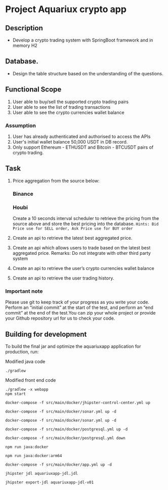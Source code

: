 # Project Aquariux crypto app

## Description

- Develop a crypto trading system with SpringBoot framework and in memory H2

## Database.

- Design the table structure based on the understanding of the questions.

## Functional Scope

1. User able to buy/sell the supported crypto trading pairs
2. User able to see the list of trading transactions
3. User able to see the crypto currencies wallet balance

### Assumption

1. User has already authenticated and authorised to access the APIs
2. User's initial wallet balance 50,000 USDT in DB record.
3. Only support Ethereum - ETHUSDT and Bitcoin - BTCUSDT pairs of crypto trading.

## Task

1. Price aggregation from the source below:

   ### Binance

   [url binance api]: https://api.binance.com/api/v3/ticker/bookTicker

   ### Houbi

   [url houbi api]: https://api.huobi.pro/market/tickers

   Create a 10 seconds interval scheduler to retrieve the pricing from the source above and store the best pricing into the database.
   `Hints: Bid Price use for SELL order, Ask Price use for BUY order`

2. Create an api to retrieve the latest best aggregated price.
3. Create an api which allows users to trade based on the latest best aggregated price.
   Remarks: Do not integrate with other third party system
4. Create an api to retrieve the user’s crypto currencies wallet balance
5. Create an api to retrieve the user trading history.

### Important note

Please use git to keep track of your progress as you write your code. Perform an “initial commit” at the start of the test, and perform an “end commit” at the end of the test.You can zip your whole project or provide your Github repository url for us to check your code.

## Building for development

To build the final jar and optimize the aquariuxapp application for production, run:

Modified java code

```
./gradlew
```

Modified front end code

```
./gradlew -x webapp
npm start
```

```
docker-compose -f src/main/docker/jhipster-control-center.yml up
```

```
docker-compose -f src/main/docker/sonar.yml up -d
```

```
docker-compose -f src/main/docker/sonar.yml up -d
```

```
docker-compose -f src/main/docker/postgresql.yml up -d
```

```
docker-compose -f src/main/docker/postgresql.yml down
```

```
npm run java:docker
```

```
npm run java:docker:arm64
```

```
docker-compose -f src/main/docker/app.yml up -d
```

```
jhipster jdl aquariuxapp-jdl.jdl
```

```
jhipster export-jdl aquariuxapp-jdl-v01
```
